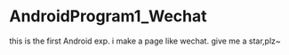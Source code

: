 # AndroidProgram1_Wechat
this is the first Android exp.
i make a page like wechat.
give me a star,plz~

